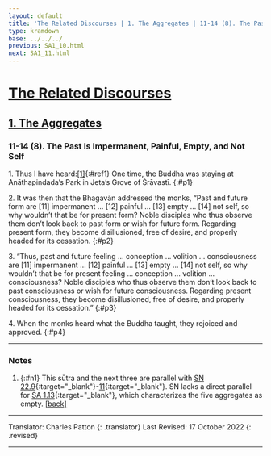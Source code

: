 ```yaml
---
layout: default
title: 'The Related Discourses | 1. The Aggregates | 11-14 (8). The Past Is Impermanent, Painful, Empty, and Not Self'
type: kramdown
base: ../../../
previous: SA1_10.html
next: SA1_11.html
---
```


# [The Related Discourses](../index.html)
## [1. The Aggregates](index.html)
### 11-14 (8). The Past Is Impermanent, Painful, Empty, and Not Self

1\. Thus I have heard:[\[1\]](#n1){:#ref1} One time, the Buddha was staying at Anāthapiṇḍada’s Park in Jeta’s Grove of Śrāvastī.
{:#p1}

2\. It was then that the Bhagavān addressed the monks, “Past and future form are [11] impermanent … [12] painful … [13] empty … [14] not self, so why wouldn’t that be for present form? Noble disciples who thus observe them don’t look back to past form or wish for future form. Regarding present form, they become disillusioned, free of desire, and properly headed for its cessation.
{:#p2}

3\. “Thus, past and future feeling … conception … volition … consciousness are [11] impermanent … [12] painful … [13] empty … [14] not self, so why wouldn’t that be for present feeling … conception … volition … consciousness? Noble disciples who thus observe them don’t look back to past consciousness or wish for future consciousness. Regarding present consciousness, they become disillusioned, free of desire, and properly headed for its cessation.”
{:#p3}

4\. When the monks heard what the Buddha taught, they rejoiced and approved.
{:#p4}

---

### Notes

1. {:#n1} This sūtra and the next three are parallel with [SN 22.9](https://suttacentral.net/sn22.9){:target="_blank"}-[11](https://suttacentral.net/sn22.11){:target="_blank"}. SN lacks a direct parallel for [SĀ 1.13](SA1_13){:target="_blank"}, which characterizes the five aggregates as empty. [\[back\]](#ref1)

---

Translator: Charles Patton
{: .translator}
Last Revised: 17 October 2022
{: .revised}

---